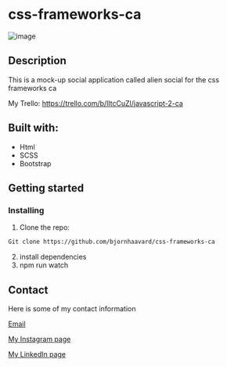 # css-frameworks-ca

![image](https://github.com/bjornhaavard/css-frameworks-ca/assets/94046432/df690efc-de3d-41ab-913a-830f698cfb5b)

## Description

This is a mock-up social application called alien social for the css frameworks ca

My Trello: https://trello.com/b/IltcCuZl/javascript-2-ca

## Built with:

- Html
- SCSS
- Bootstrap

## Getting started

### Installing

1. Clone the repo:

```bash
Git clone https://github.com/bjornhaavard/css-frameworks-ca
```

2. install dependencies
3. npm run watch

## Contact

Here is some of my contact information

[Email](bjornhaavard@hotmail.com)

[My Instagram page](https://www.instagram.com/bjornhaavardsteinnes/)

[My LinkedIn page](https://www.linkedin.com/in/bj%C3%B8rn-h%C3%A5vard-steinnes-87333b21a/)
